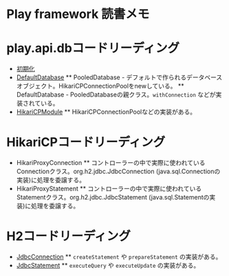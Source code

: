 # Play framework 読書メモ

# play.api.dbコードリーディング

* [初期化](https://github.com/playframework/playframework/blob/ab6697f494a000ba8d19768e9d04eed3bb8cdbf7/persistence/play-jdbc/src/main/scala/play/api/db/DefaultDBApi.scala)
* [DefaultDatabase](https://github.com/playframework/playframework/blob/ab6697f494a000ba8d19768e9d04eed3bb8cdbf7/persistence/play-jdbc/src/main/scala/play/api/db/Databases.scala)
** PooledDatabase - デフォルトで作られるデータベースオブジェクト。HikariCPConnectionPoolをnewしている。
** DefaultDatabase - PooledDatabaseの親クラス。`withConnection` などが実装されている。
* [HikariCPModule](https://github.com/playframework/playframework/blob/ab6697f494a000ba8d19768e9d04eed3bb8cdbf7/persistence/play-jdbc/src/main/scala/play/api/db/HikariCPModule.scala)
** HikariCPConnectionPoolなどの実装がある。

# HikariCPコードリーディング

* HikariProxyConnection
** コントローラーの中で実際に使われているConnectionクラス。org.h2.jdbc.JdbcConnection (java.sql.Connectionの実装)に処理を委譲する。
* HikariProxyStatement
** コントローラーの中で実際に使われているStatementクラス。org.h2.jdbc.JdbcStatement (java.sql.Statementの実装)に処理を委譲する。

# H2コードリーディング

* [JdbcConnection](https://github.com/h2database/h2database/blob/version-1.4.197/h2/src/main/org/h2/jdbc/JdbcConnection.java)
** `createStatement` や `prepareStatement` の実装がある。
* [JdbcStatement](https://github.com/h2database/h2database/blob/version-1.4.197/h2/src/main/org/h2/jdbc/JdbcStatement.java)
** `executeQuery` や `executeUpdate` の実装がある。
